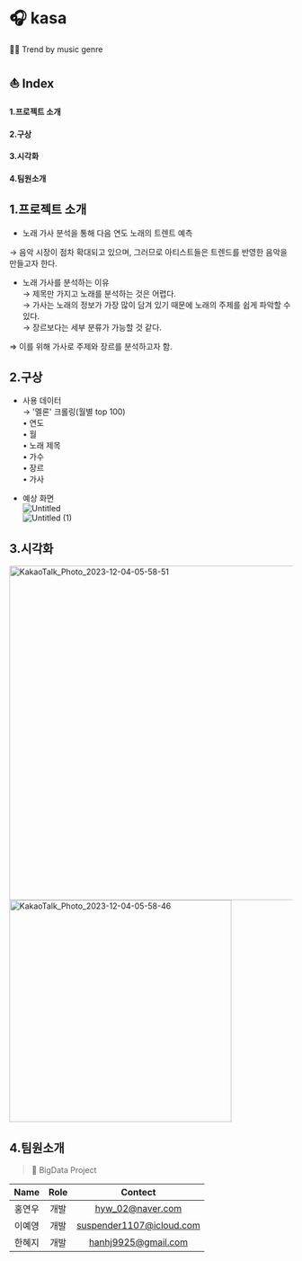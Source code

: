 # 🎧 kasa
💃🏻 Trend by music genre 

## ⛵ Index 
#### 1.프로젝트 소개
#### 2.구상 
#### 3.시각화 
#### 4.팀원소개

## 1.프로젝트 소개 
- 노래 가사 분석을 통해 다음 연도 노래의 트렌트 예측  

 → 음악 시장이 점차 확대되고 있으며, 그러므로 아티스트들은 트렌드를 반영한 음악을 만들고자 한다.  

- 노래 가사를 분석하는 이유  
  → 제목만 가지고 노래를 분석하는 것은 어렵다.  
  → 가사는 노래의 정보가 가장 많이 담겨 있기 때문에 노래의 주제를 쉽게 파악할 수 있다.  
  → 장르보다는 세부 분류가 가능할 것 같다.  

⇒ 이를 위해 가사로 주제와 장르를 분석하고자 함.  

## 2.구상 
- 사용 데이터  
  → '멜론' 크롤링(월별 top 100)  
    • 연도  
    • 월  
    • 노래 제목  
    • 가수  
    • 장르  
    • 가사  
  
- 예상 화면  
   ![Untitled](https://github.com/hongyeonu/kasa/assets/84232170/4869ba8d-3a30-46c1-a2f5-c00f11e52f14)  
  ![Untitled (1)](https://github.com/hongyeonu/kasa/assets/84232170/22e1cf50-f9e1-47cc-802c-f3473b88833e)  

## 3.시각화   
<img width="595" alt="KakaoTalk_Photo_2023-12-04-05-58-51" src="https://github.com/hongyeonu/kasa/assets/84232170/4283173f-593d-44b1-b617-39554e8c449f">  
<img width="395" alt="KakaoTalk_Photo_2023-12-04-05-58-46" src="https://github.com/hongyeonu/kasa/assets/84232170/1fcd247f-b950-41e7-8bdc-c8d302bef5ae">  


## 4.팀원소개
> 🧊 BigData Project

| Name | Role | Contect |   
|:---:|:---:|:---:| 
|홍연우| 개발 | hyw_02@naver.com |   
|이예영| 개발 | suspender1107@icloud.com |
|한혜지| 개발 | hanhj9925@gmail.com |
